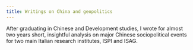 ```yaml
---
title: Writings on China and geopolitics
---
```

After graduating in Chinese and Development studies, I wrote for almost two years short, insightful analysis on major Chinese sociopolitical events for two main Italian research institutes, ISPI and ISAG.
